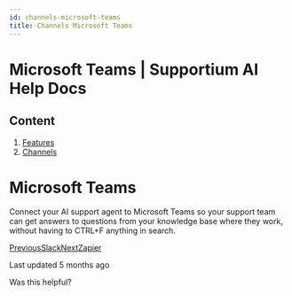 ```yaml
---
id: channels-microsoft-teams
title: Channels Microsoft Teams
---
```



# Microsoft Teams | Supportium AI Help Docs

## Content

  1. [Features](/features)
  2. [Channels](/features/channels)

# Microsoft Teams

Connect your AI support agent to Microsoft Teams so your support team can get answers to questions from your knowledge base where they work, without having to CTRL+F anything in search.

[PreviousSlack](/features/channels/slack)[NextZapier](/features/channels/zapier)

Last updated 5 months ago

Was this helpful?
